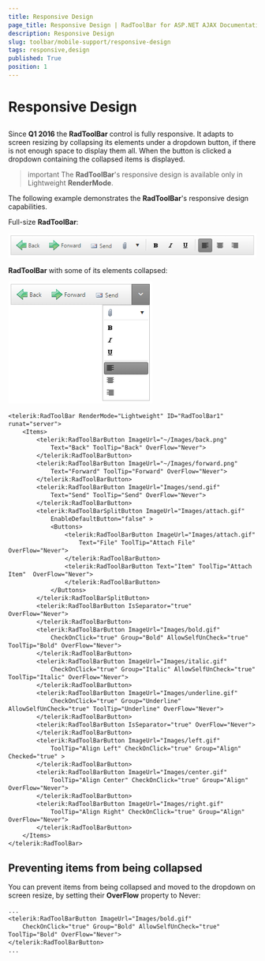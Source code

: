 ```yaml
---
title: Responsive Design
page_title: Responsive Design | RadToolBar for ASP.NET AJAX Documentation
description: Responsive Design
slug: toolbar/mobile-support/responsive-design
tags: responsive,design
published: True
position: 1
---
```


# Responsive Design

## 

Since **Q1 2016** the **RadToolBar** control is fully responsive. It adapts to screen resizing by collapsing its elements under a dropdown button, if there is not enough space to display them all. When the button is clicked a dropdown containing the collapsed items is displayed.  

>important The **RadToolBar**'s responsive design is available only in Lightweight **RenderMode**.
>

The following example demonstrates the **RadToolBar**'s responsive design capabilities.

Full-size **RadToolBar**:

![RadToolBar Default](images/toolbar_responsive_default.png)

**RadToolBar** with some of its elements collapsed: 

![RadToolBar Default](images/toolbar_responsive_collapsed.png)

````ASPNET
<telerik:RadToolBar RenderMode="Lightweight" ID="RadToolBar1" runat="server">
    <Items>
        <telerik:RadToolBarButton ImageUrl="~/Images/back.png"
            Text="Back" ToolTip="Back" OverFlow="Never">
        </telerik:RadToolBarButton>
        <telerik:RadToolBarButton ImageUrl="~/Images/forward.png"
            Text="Forward" ToolTip="Forward" OverFlow="Never">
        </telerik:RadToolBarButton>
        <telerik:RadToolBarButton ImageUrl="Images/send.gif"
            Text="Send" ToolTip="Send" OverFlow="Never">
        </telerik:RadToolBarButton>
        <telerik:RadToolBarSplitButton ImageUrl="Images/attach.gif"
            EnableDefaultButton="false" >
            <Buttons>
                <telerik:RadToolBarButton ImageUrl="Images/attach.gif"
                    Text="File" ToolTip="Attach File" OverFlow="Never">
                </telerik:RadToolBarButton>
                <telerik:RadToolBarButton Text="Item" ToolTip="Attach Item"  OverFlow="Never">
                </telerik:RadToolBarButton>
            </Buttons>
        </telerik:RadToolBarSplitButton>
        <telerik:RadToolBarButton IsSeparator="true"  OverFlow="Never">
        </telerik:RadToolBarButton>
        <telerik:RadToolBarButton ImageUrl="Images/bold.gif"
            CheckOnClick="true" Group="Bold" AllowSelfUnCheck="true" ToolTip="Bold" OverFlow="Never">
        </telerik:RadToolBarButton>
        <telerik:RadToolBarButton ImageUrl="Images/italic.gif"
            CheckOnClick="true" Group="Italic" AllowSelfUnCheck="true" ToolTip="Italic" OverFlow="Never">
        </telerik:RadToolBarButton>
        <telerik:RadToolBarButton ImageUrl="Images/underline.gif"
            CheckOnClick="true" Group="Underline" AllowSelfUnCheck="true" ToolTip="Underline" OverFlow="Never">
        </telerik:RadToolBarButton>
        <telerik:RadToolBarButton IsSeparator="true" OverFlow="Never">
        </telerik:RadToolBarButton>
        <telerik:RadToolBarButton ImageUrl="Images/left.gif"
            ToolTip="Align Left" CheckOnClick="true" Group="Align" Checked="true" >
        </telerik:RadToolBarButton>
        <telerik:RadToolBarButton ImageUrl="Images/center.gif"
            ToolTip="Align Center" CheckOnClick="true" Group="Align" OverFlow="Never">
        </telerik:RadToolBarButton>
        <telerik:RadToolBarButton ImageUrl="Images/right.gif"
            ToolTip="Align Right" CheckOnClick="true" Group="Align" OverFlow="Never">
        </telerik:RadToolBarButton>
    </Items>
</telerik:RadToolBar>
````

## Preventing items from being collapsed

You can prevent items from being collapsed and moved to the dropdown on screen resize, by setting their **OverFlow** property to Never:

````ASPNET
...
<telerik:RadToolBarButton ImageUrl="Images/bold.gif"
    CheckOnClick="true" Group="Bold" AllowSelfUnCheck="true" ToolTip="Bold" OverFlow="Never">
</telerik:RadToolBarButton>
...
````

